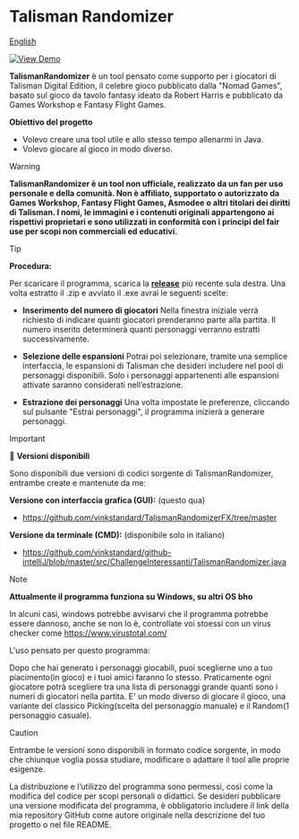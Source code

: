 # Talisman Randomizer

[English](README.md)

[![View Demo](https://img.shields.io/badge/▶%20View%20Demo-gray)](img/clip.gif)

**TalismanRandomizer** è un tool pensato come supporto per i giocatori di Talisman Digital Edition, il celebre gioco pubblicato dalla "Nomad Games", basato sul gioco da tavolo fantasy ideato da Robert Harris e pubblicato da Games Workshop e Fantasy Flight Games.

**Obiettivo del progetto**

- Volevo creare una tool utile e allo stesso tempo allenarmi in Java.
- Volevo giocare al gioco in modo diverso.

> [!WARNING]
> **TalismanRandomizer è un tool non ufficiale, realizzato da un fan per uso personale e della comunità.
> Non è affiliato, supportato o autorizzato da Games Workshop, Fantasy Flight Games, Asmodee o altri titolari dei diritti di Talisman.
> I nomi, le immagini e i contenuti originali appartengono ai rispettivi proprietari e sono utilizzati in conformità con i principi del fair use per scopi non commerciali ed educativi.**

> [!TIP]
> **Procedura:**
> 
> Per scaricare il programma, scarica la [**release**](https://github.com/vinkstandard/TalismanRandomizer/releases) più recente sula destra. Una volta estratto il .zip e avviato il .exe avrai le seguenti scelte:
> - **Inserimento del numero di giocatori**
>  Nella finestra iniziale verrà richiesto di indicare quanti giocatori prenderanno parte alla partita. Il numero inserito determinerà quanti personaggi verranno estratti successivamente.
> 
> - **Selezione delle espansioni**
> Potrai poi selezionare, tramite una semplice interfaccia, le espansioni di Talisman che desideri includere nel pool di personaggi disponibili. Solo i personaggi appartenenti alle espansioni attivate saranno considerati
> nell’estrazione.
>
> - **Estrazione dei personaggi**
> Una volta impostate le preferenze, cliccando sul pulsante "Estrai personaggi", il programma inizierà a generare personaggi.

> [!IMPORTANT]  
> 🔗 **Versioni disponibili**
>
> Sono disponibili due versioni di codici sorgente di TalismanRandomizer, entrambe create e mantenute da me:
>
> **Versione con interfaccia grafica (GUI):** (questo qua)
> - https://github.com/vinkstandard/TalismanRandomizerFX/tree/master
>
> **Versione da terminale (CMD):** (disponibile solo in italiano)
> - https://github.com/vinkstandard/github-intelliJ/blob/master/src/ChallengeInteressanti/TalismanRandomizer.java

> [!NOTE]
> **Attualmente il programma funziona su Windows, su altri OS bho**
> 
> In alcuni casi, windows potrebbe avvisarvi che il programma potrebbe essere dannoso, anche se non lo è, controllate voi stoessi con un virus checker come https://www.virustotal.com/
> 
> L'uso pensato per questo programma:
> 
> Dopo che hai generato i personaggi giocabili, puoi sceglierne uno a tuo piacimento(in gioco) e i tuoi amici faranno lo stesso.
> Praticamente ogni giocatore potrà scegliere tra una lista di personaggi grande quanti sono i numeri di giocatori nella partita.
> E' un modo diverso di giocare il gioco, una variante del classico Picking(scelta del personaggio manuale) e il Random(1 personaggio casuale).

> [!CAUTION]
> Entrambe le versioni sono disponibili in formato codice sorgente, in modo che chiunque voglia possa studiare, modificare o adattare il tool alle proprie esigenze.
>
> La distribuzione e l’utilizzo del programma sono permessi, così come la modifica del codice per scopi personali o didattici.
> Se desideri pubblicare una versione modificata del programma, è obbligatorio includere il link della mia repository GitHub come autore originale nella descrizione del tuo progetto o nel file README.
